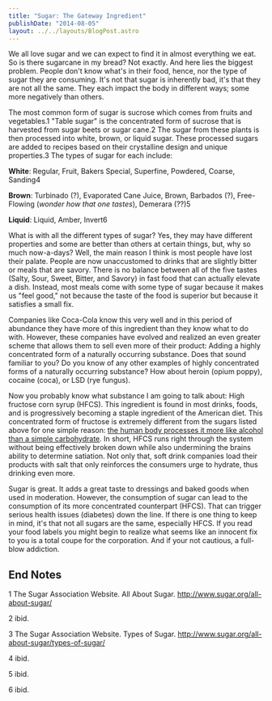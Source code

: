 ```yaml
---
title: "Sugar: The Gateway Ingredient"
publishDate: "2014-08-05"
layout: ../../layouts/BlogPost.astro
---
```


We all love sugar and we can expect to find it in almost everything we eat. So is there sugarcane in my bread? Not exactly. And here lies the biggest problem. People don't know what's in their food, hence, nor the type of sugar they are consuming. It's not that sugar is inherently bad, it's that they are not all the same. They each impact the body in different ways; some more negatively than others.

The most common form of sugar is sucrose which comes from fruits and vegetables.1 "Table sugar" is the concentrated form of sucrose that is harvested from sugar beets or sugar cane.2 The sugar from these plants is then processed into white, brown, or liquid sugar. These processed sugars are added to recipes based on their crystalline design and unique properties.3 The types of sugar for each include:

**White**: Regular, Fruit, Bakers Special, Superfine, Powdered, Coarse, Sanding4

**Brown**: Turbinado (?), Evaporated Cane Juice, Brown, Barbados (?), Free-Flowing (_wonder how that one tastes_), Demerara (??)5

**Liquid**: Liquid, Amber, Invert6

What is with all the different types of sugar? Yes, they may have different properties and some are better than others at certain things, but, why so much now-a-days? Well, the main reason I think is most people have lost their palate. People are now unaccustomed to drinks that are slightly bitter or meals that are savory. There is no balance between all of the five tastes (Salty, Sour, Sweet, Bitter, and Savory) in fast food that can actually elevate a dish. Instead, most meals come with some type of sugar because it makes us "feel good," not because the taste of the food is superior but because it satisfies a small fix.

Companies like Coca-Cola know this very well and in this period of abundance they have more of this ingredient than they know what to do with. However, these companies have evolved and realized an even greater scheme that allows them to sell even more of their product: Adding a highly concentrated form of a naturally occurring substance. Does that sound familiar to you? Do you know of any other examples of highly concentrated forms of a naturally occurring substance? How about heroin (opium poppy), cocaine (coca), or LSD (rye fungus).

Now you probably know what substance I am going to talk about: High fructose corn syrup (HFCS). This ingredient is found in most drinks, foods, and is progressively becoming a staple ingredient of the American diet. This concentrated form of fructose is extremely different from the sugars listed above for one simple reason: [the human body processes it more like alcohol than a simple carbohydrate](https://www.youtube.com/watch?v=dBnniua6-oM). In short, HFCS runs right through the system without being effectively broken down while also undermining the brains ability to determine satiation. Not only that, soft drink companies load their products with salt that only reinforces the consumers urge to hydrate, thus drinking even more.

Sugar is great. It adds a great taste to dressings and baked goods when used in moderation. However, the consumption of sugar can lead to the consumption of its more concentrated counterpart (HFCS). That can trigger serious health issues (diabetes) down the line. If there is one thing to keep in mind, it's that not all sugars are the same, especially HFCS. If you read your food labels you might begin to realize what seems like an innocent fix to you is a total coupe for the corporation. And if your not cautious, a full-blow addiction. 

## End Notes

1 The Sugar Association Website. All About Sugar. http://www.sugar.org/all-about-sugar/

2 ibid.

3 The Sugar Association Website. Types of Sugar. http://www.sugar.org/all-about-sugar/types-of-sugar/

4 ibid.

5 ibid.

6 ibid.
